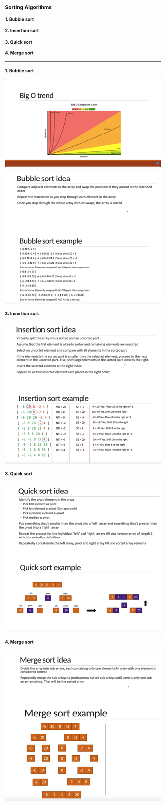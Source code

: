 ### Sorting Algorithms

#### 1. Bubble sort

#### 2. Insertion sort

#### 3. Quick sort

#### 4. Merge sort

<hr>

#### 1. Bubble sort
![BIG-O GUIDE](../imgs/BIG-0-CHART.png)

<img src="../imgs/bubble-sort-idea.png">

<img src="../imgs/bubble-sort.png">


#### 2. Insertion sort

<img src="../imgs/insertion-sort-idea.png">
<img src="../imgs/insertion-sort.png">

#### 3. Quick sort

<img src="../imgs/quick-sort-idea.png">
<img src="../imgs/quick-sort.png">

#### 4. Merge sort

<img src="../imgs/merge-sort-idea.png">
<img src="../imgs/merge-sort.png">